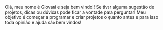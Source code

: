 Olá, meu nome é Giovani e seja bem vindo!!
Se tiver alguma sugestão de projetos, dicas ou dúvidas pode ficar a vontade para perguntar!
Meu objetivo é começar a programar e criar projetos o quanto antes e para isso toda opinião e ajuda são bem vindos!
